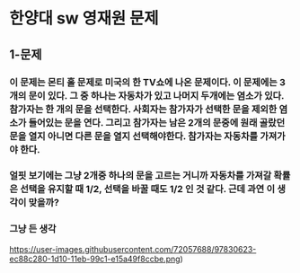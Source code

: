 # 한양대 sw 영재원 문제
## 1-문제
### 이 문제는 몬티 홀 문제로 미국의 한 TV쇼에 나온 문제이다. 이 문제에는 3개의 문이 있다. 그 중 하나는 자동차가 있고 나머지 두개에는 염소가 있다. 참가자는 한 개의 문을 선택한다. 사회자는 참가자가 선택한 문을 제외한 염소가 들어있는 문을 연다. 그리고 참가자는 남은 2개의 문중에 원래 골랐던 문을 열지 아니면 다른 문을 열지 선택해야한다. 참가자는 자동차를 가져가야 한다.
### 얼핏 보기에는 그냥 2개중 하나의 문을 고르는 거니까 자동차를 가져갈 확률은 선택을 유지할 때 1/2, 선택을 바꿀 때도 1/2 인 것 같다. 근데 과연 이 생각이 맞을까?
### 그냥 든 생각
https://user-images.githubusercontent.com/72057688/97830623-ec88c280-1d10-11eb-99c1-e15a49f8ccbe.png)
